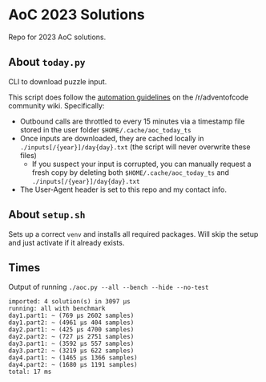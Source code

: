 # AoC 2023 Solutions

Repo for 2023 AoC solutions.

## About `today.py`
CLI to download puzzle input.

This script does follow the [automation guidelines](https://www.reddit.com/r/adventofcode/wiki/faqs/automation) on the /r/adventofcode community wiki. Specifically:
- Outbound calls are throttled to every 15 minutes via a timestamp file stored in the user folder `$HOME/.cache/aoc_today_ts`
- Once inputs are downloaded, they are cached locally in `./inputs[/{year}]/day{day}.txt` (the script will never overwrite these files)
  - If you suspect your input is corrupted, you can manually request a fresh copy by deleting both `$HOME/.cache/aoc_today_ts` and `./inputs[/{year}]/day{day}.txt`
- The User-Agent header is set to this repo and my contact info.

## About `setup.sh`
Sets up a correct `venv` and installs all required packages. Will skip the setup and just activate if it already exists.

## Times
Output of running `./aoc.py --all --bench --hide --no-test`

```
imported: 4 solution(s) in 3097 μs
running: all with benchmark
day1.part1: ~ (769 μs 2602 samples)
day1.part2: ~ (4961 μs 404 samples)
day2.part1: ~ (425 μs 4700 samples)
day2.part2: ~ (727 μs 2751 samples)
day3.part1: ~ (3592 μs 557 samples)
day3.part2: ~ (3219 μs 622 samples)
day4.part1: ~ (1465 μs 1366 samples)
day4.part2: ~ (1680 μs 1191 samples)
total: 17 ms
```
